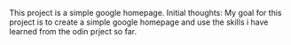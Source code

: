 This project is a simple google homepage.
Initial thoughts: My goal for this project is to create a simple google homepage and use the skills i have learned from the odin prject so far.